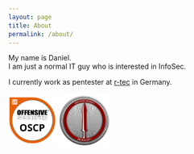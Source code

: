 ```yaml
---
layout: page
title: About
permalink: /about/
---
```


My name is Daniel.  
I am just a normal IT guy who is interested in InfoSec.

I currently work as pentester at [r-tec](https://www.r-tec.net/home.html) in Germany.

<a href="https://www.youracclaim.com/badges/47725ad5-c23c-470b-9e0e-ed08000bcc1b"><img align="middle" src="/images/OSCP.png" width="95"/></a>
<a href="https://eu.badgr.com/public/assertions/LbHY7ftfT0KCxyMcYfIa8Q"><img align="middle" src="/images/CRTO.png" width="105"/></a> 